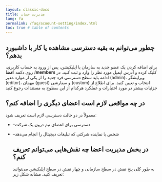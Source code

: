```yaml
---
layout: classic-docs
title: مدیریت حساب 
lang: fa
permalink: /faq/acoount-setting/index.html
toc: true # table of contents
---
```


## چطور می‌توانم به بقیه دسترسی مشاهده یا کار با داشبورد بدهم؟

برای اضافه کردن یک عضو جدید به سازمان یا اپلیکیشن، پس از ورود به حساب کاربری، روی دکمه **اعضا** /**members** کلیک کرده و آدرس ایمیل مورد نظر را وارد و ثبت کنید. در ادامه باید سطح دسترسی فرد جدید را از یکی از موارد مدیر (admin)، ویرایشگر (editor)، مهمان (guest) و سفارشی (custom) انتخاب و تعیین کنید. برای اطلاع از جزئیات بیشتر در مورد اختیارات و عملکرد هرکدام از این سطوح به مستندات رجوع کنید

## در چه مواقعی لازم است اعضای دیگری را اضافه کنم؟

معمولاً در دو حالت دسترسی لازم است تعریف شود:

- –دسترسی برای اعضای تیم درون یک شرکت

- –شخص یا نماینده شرکتی که تبلیغات دیجیتال را انجام می‌دهد

  ## در بخش مدیریت اعضا چه نقش‌هایی می‌توانم تعریف کنم؟
  
  به طور کلی پنج نقش در سطح سازمانی و چهار نقش در سطح اپلیکیشن می‌توانید تعریف کنید. مشابه شکل زیر:
  
   

